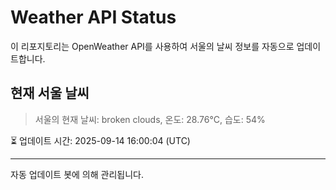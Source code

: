 
# Weather API Status

이 리포지토리는 OpenWeather API를 사용하여 서울의 날씨 정보를 자동으로 업데이트합니다.

## 현재 서울 날씨
> 서울의 현재 날씨: broken clouds, 온도: 28.76°C, 습도: 54%

⏳ 업데이트 시간: 2025-09-14 16:00:04 (UTC)

---
자동 업데이트 봇에 의해 관리됩니다.
